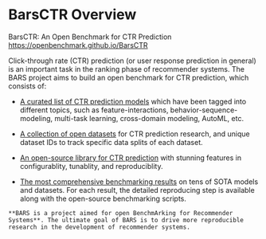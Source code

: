 # BarsCTR Overview

BarsCTR: An Open Benchmark for CTR Prediction https://openbenchmark.github.io/BarsCTR

Click-through rate (CTR) prediction (or user response prediction in general) is an important task in the ranking phase of recommender systems. The BARS project aims to build an open benchmark for CTR prediction, which consists of:

+ [A curated list of CTR prediction models](https://openbenchmark.github.io/BarsCTR/papers.html) which have been tagged into different topics, such as feature-interactions, behavior-sequence-modeling, multi-task learning, cross-domain modeling, AutoML, etc.

+ [A collection of open datasets](../datasets/README.md) for CTR prediction research, and unique dataset IDs to track specific data splits of each dataset.

+ [An open-source library for CTR prediction](https://github.com/xue-pai/FuxiCTR) with stunning features in configurablity, tunablity, and reproduciblity.

+ [The most comprehensive benchmarking results](./leaderboard/README.md) on tens of SOTA models and datasets. For each result, the detailed reproducing step is available along with the open-source benchmarking scripts.


```{important} 
**BARS is a project aimed for open BenchmArking for Recommender Systems**. The ultimate goal of BARS is to drive more reproducible research in the development of recommender systems.
```

